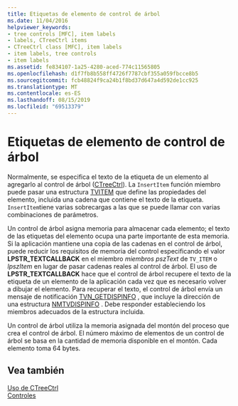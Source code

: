 ```yaml
---
title: Etiquetas de elemento de control de árbol
ms.date: 11/04/2016
helpviewer_keywords:
- tree controls [MFC], item labels
- labels, CTreeCtrl items
- CTreeCtrl class [MFC], item labels
- item labels, tree controls
- item labels
ms.assetid: fe834107-1a25-4280-aced-774c11565805
ms.openlocfilehash: d1f7fb8b558ff4726f7787cbf355a059fbcce8b5
ms.sourcegitcommit: fcb48824f9ca24b1f8bd37d647a4d592de1cc925
ms.translationtype: MT
ms.contentlocale: es-ES
ms.lasthandoff: 08/15/2019
ms.locfileid: "69513379"
---
```

# <a name="tree-control-item-labels"></a>Etiquetas de elemento de control de árbol

Normalmente, se especifica el texto de la etiqueta de un elemento al agregarlo al control de árbol ([CTreeCtrl](../mfc/reference/ctreectrl-class.md)). La `InsertItem` función miembro puede pasar una estructura [TVITEM](/windows/win32/api/commctrl/ns-commctrl-tvitemw) que define las propiedades del elemento, incluida una cadena que contiene el texto de la etiqueta. `InsertItem`tiene varias sobrecargas a las que se puede llamar con varias combinaciones de parámetros.

Un control de árbol asigna memoria para almacenar cada elemento; el texto de las etiquetas del elemento ocupa una parte importante de esta memoria. Si la aplicación mantiene una copia de las cadenas en el control de árbol, puede reducir los requisitos de memoria del control especificando el valor **LPSTR_TEXTCALLBACK** en el miembro *miembros pszText* de `TV_ITEM` o *lpszItem* en lugar de pasar cadenas reales al control de árbol. El uso de **LPSTR_TEXTCALLBACK** hace que el control de árbol recupere el texto de la etiqueta de un elemento de la aplicación cada vez que es necesario volver a dibujar el elemento. Para recuperar el texto, el control de árbol envía un mensaje de notificación [TVN_GETDISPINFO](/windows/win32/Controls/tvn-getdispinfo) , que incluye la dirección de una estructura [NMTVDISPINFO](/windows/win32/api/commctrl/ns-commctrl-tvdispinfow) . Debe responder estableciendo los miembros adecuados de la estructura incluida.

Un control de árbol utiliza la memoria asignada del montón del proceso que crea el control de árbol. El número máximo de elementos de un control de árbol se basa en la cantidad de memoria disponible en el montón. Cada elemento toma 64 bytes.

## <a name="see-also"></a>Vea también

[Uso de CTreeCtrl](../mfc/using-ctreectrl.md)<br/>
[Controles](../mfc/controls-mfc.md)
